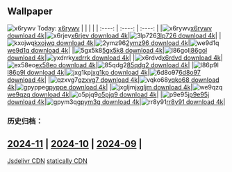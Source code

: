 ## Wallpaper
![x6rywv](https://w.wallhaven.cc/full/x6/wallhaven-x6rywv.jpg) Today: [x6rywv](https://th.wallhaven.cc/small/x6/x6rywv.jpg)
|      |      |      |
| :----: | :----: | :----: |
|![x6rywv](https://th.wallhaven.cc/small/x6/x6rywv.jpg)[x6rywv download 4k](https://wallhaven.cc/w/x6rywv)|![x6rjev](https://th.wallhaven.cc/small/x6/x6rjev.jpg)[x6rjev download 4k](https://wallhaven.cc/w/x6rjev)|![3lp726](https://th.wallhaven.cc/small/3l/3lp726.jpg)[3lp726 download 4k](https://wallhaven.cc/w/3lp726)|
|![kxojwq](https://th.wallhaven.cc/small/kx/kxojwq.jpg)[kxojwq download 4k](https://wallhaven.cc/w/kxojwq)|![2ymz96](https://th.wallhaven.cc/small/2y/2ymz96.jpg)[2ymz96 download 4k](https://wallhaven.cc/w/2ymz96)|![we9d1q](https://th.wallhaven.cc/small/we/we9d1q.jpg)[we9d1q download 4k](https://wallhaven.cc/w/we9d1q)|
|![5gx5k8](https://th.wallhaven.cc/small/5g/5gx5k8.jpg)[5gx5k8 download 4k](https://wallhaven.cc/w/5gx5k8)|![l86gol](https://th.wallhaven.cc/small/l8/l86gol.jpg)[l86gol download 4k](https://wallhaven.cc/w/l86gol)|![yxdrrk](https://th.wallhaven.cc/small/yx/yxdrrk.jpg)[yxdrrk download 4k](https://wallhaven.cc/w/yxdrrk)|
|![x6rdvd](https://th.wallhaven.cc/small/x6/x6rdvd.jpg)[x6rdvd download 4k](https://wallhaven.cc/w/x6rdvd)|![ex58eo](https://th.wallhaven.cc/small/ex/ex58eo.jpg)[ex58eo download 4k](https://wallhaven.cc/w/ex58eo)|![85qdg2](https://th.wallhaven.cc/small/85/85qdg2.jpg)[85qdg2 download 4k](https://wallhaven.cc/w/85qdg2)|
|![l86p9l](https://th.wallhaven.cc/small/l8/l86p9l.jpg)[l86p9l download 4k](https://wallhaven.cc/w/l86p9l)|![jxg1kp](https://th.wallhaven.cc/small/jx/jxg1kp.jpg)[jxg1kp download 4k](https://wallhaven.cc/w/jxg1kp)|![6d8o97](https://th.wallhaven.cc/small/6d/6d8o97.jpg)[6d8o97 download 4k](https://wallhaven.cc/w/6d8o97)|
|![qzxvg7](https://th.wallhaven.cc/small/qz/qzxvg7.jpg)[qzxvg7 download 4k](https://wallhaven.cc/w/qzxvg7)|![vqko68](https://th.wallhaven.cc/small/vq/vqko68.jpg)[vqko68 download 4k](https://wallhaven.cc/w/vqko68)|![gpyppe](https://th.wallhaven.cc/small/gp/gpyppe.jpg)[gpyppe download 4k](https://wallhaven.cc/w/gpyppe)|
|![jxgljm](https://th.wallhaven.cc/small/jx/jxgljm.jpg)[jxgljm download 4k](https://wallhaven.cc/w/jxgljm)|![we9qzq](https://th.wallhaven.cc/small/we/we9qzq.jpg)[we9qzq download 4k](https://wallhaven.cc/w/we9qzq)|![o5pjq9](https://th.wallhaven.cc/small/o5/o5pjq9.jpg)[o5pjq9 download 4k](https://wallhaven.cc/w/o5pjq9)|
|![p9e95j](https://th.wallhaven.cc/small/p9/p9e95j.jpg)[p9e95j download 4k](https://wallhaven.cc/w/p9e95j)|![gpym3q](https://th.wallhaven.cc/small/gp/gpym3q.jpg)[gpym3q download 4k](https://wallhaven.cc/w/gpym3q)|![rr8y91](https://th.wallhaven.cc/small/rr/rr8y91.jpg)[rr8y91 download 4k](https://wallhaven.cc/w/rr8y91)|

### 历史归档：
[2024-11](https://github.com/april-projects/april-wallpaper/tree/main/picture/2024-11/) | [2024-10](https://github.com/april-projects/april-wallpaper/tree/main/picture/2024-10/) | [2024-09](https://github.com/april-projects/april-wallpaper/tree/main/picture/2024-09/) | 
---
[Jsdelivr CDN](https://cdn.jsdelivr.net/gh/april-projects/april-wallpaper/api.json)
[statically CDN](https://cdn.statically.io/gh/april-projects/april-wallpaper/main/api.json)